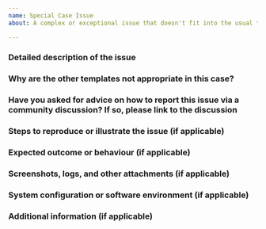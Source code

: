 ```yaml
---
name: Special Case Issue
about: A complex or exceptional issue that doesn't fit into the usual templates

---
```


<!--
Please read the text in this edit field before filling it in.

For guidance on how to fill in this template, including how to provide the required files, please see:
https://github.com/nvaccess/nvda/blob/master/projectDocs/issues/githubIssueTemplateExplanationAndExamples.md

If your issue doesn't neatly fit into either the bug report or feature request categories, and it involves a more complex or unique scenario, use this template.
Before proceeding, please review the existing templates to ensure that those do not better suit your needs:
- Bug Report Template: https://github.com/nvaccess/nvda/issues/new?template=bug_report.md
- Feature Request Template: https://github.com/nvaccess/nvda/issues/new?template=feature_request.md

If the required information is not provided upon request, the issue may be closed.

Please also note that the NVDA project has a Citizen and Contributor Code of Conduct which can be found at https://github.com/nvaccess/nvda/blob/master/CODE_OF_CONDUCT.md.
NV Access expects that all contributors and other community members read and abide by the rules set out in this document while participating or contributing to this project.
This includes creating or commenting on issues and pull requests.

Questions below start with multiple hash symbols (#).
Please place your answers and information on the blank line below each question.
-->

### Detailed description of the issue


### Why are the other templates not appropriate in this case?


### Have you asked for advice on how to report this issue via a community discussion? If so, please link to the discussion


### Steps to reproduce or illustrate the issue (if applicable)


### Expected outcome or behaviour (if applicable)


### Screenshots, logs, and other attachments (if applicable)


### System configuration or software environment (if applicable)


### Additional information (if applicable)
